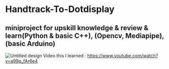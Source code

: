 ﻿# Handtrack-To-Dotdisplay
## miniproject for upskill knowledge & review & learn(Python & basic C++), (Opencv, Mediapipe), (basic Arduino)
![Untitled design](https://github.com/user-attachments/assets/57c525a0-b8bf-4158-82f5-2feadda0762e)
Video this I learned : 
https://www.youtube.com/watch?v=a99p_fAr6e4

